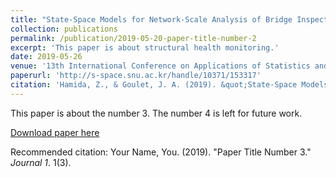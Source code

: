 ```yaml
---
title: "State-Space Models for Network-Scale Analysis of Bridge Inspection Data."
collection: publications
permalink: /publication/2019-05-20-paper-title-number-2
excerpt: 'This paper is about structural health monitoring.'
date: 2019-05-26
venue: '13th International Conference on Applications of Statistics and Probability in Civil Engineering (ICASP13)'
paperurl: 'http://s-space.snu.ac.kr/handle/10371/153317'
citation: 'Hamida, Z., & Goulet, J. A. (2019). &quot;State-Space Models for Network-Scale Analysis of Bridge Inspection Data.&quot; <i>J13th International Conference on Applications of Statistics and Probability in Civil Engineering (ICASP13)</i>.'
---
```

This paper is about the number 3. The number 4 is left for future work.

[Download paper here](http://s-space.snu.ac.kr/bitstream/10371/153317/1/106.pdf)

Recommended citation: Your Name, You. (2019). "Paper Title Number 3." <i>Journal 1</i>. 1(3).